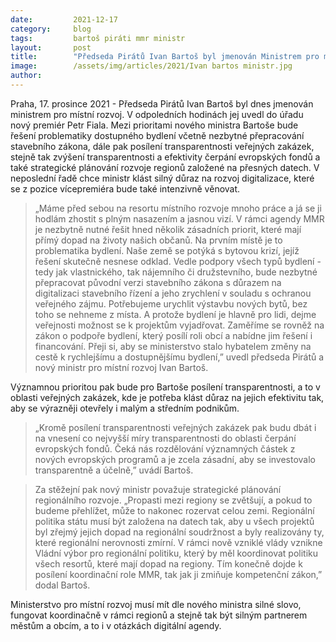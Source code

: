 ```yaml
---
date:         2021-12-17
category:     blog
tags:         bartoš piráti mmr ministr
layout:       post
title:        "Předseda Pirátů Ivan Bartoš byl jmenován Ministrem pro místní rozvoj"
image:        /assets/img/articles/2021/Ivan bartos ministr.jpg 
author:       
---
```


Praha, 17. prosince 2021 - Předseda Pirátů Ivan Bartoš byl dnes jmenován ministrem pro místní rozvoj. V odpoledních hodinách jej uvedl do úřadu nový premiér Petr Fiala. Mezi prioritami nového ministra Bartoše bude řešení problematiky dostupného bydlení včetně nezbytné přepracování stavebního zákona, dále pak posílení transparentnosti veřejných zakázek, stejně tak zvýšení transparentnosti a efektivity čerpání evropských fondů a také strategické plánování rozvoje regionů založené na přesných datech. V neposlední řadě chce ministr klást silný důraz na rozvoj digitalizace, které se z pozice vícepremiéra bude také intenzivně věnovat.   

> „Máme před sebou na resortu místního rozvoje mnoho práce a já se ji hodlám zhostit s plným nasazením a jasnou vizí. V rámci agendy MMR je nezbytně nutné řešit hned několik zásadních priorit, které mají přímý dopad na životy našich občanů. Na prvním místě je to problematika bydlení. Naše země se potýká s bytovou krizí, jejíž řešení skutečně nesnese odklad. Vedle podpory všech typů bydlení - tedy jak vlastnického, tak nájemního či družstevního, bude nezbytné přepracovat  původní verzi stavebního zákona s důrazem na digitalizaci stavebního řízení a jeho zrychlení v souladu s ochranou veřejného zájmu. Potřebujeme urychlit výstavbu nových bytů, bez toho se nehneme z místa. A protože bydlení je hlavně pro lidi, dejme veřejnosti možnost se k projektům vyjadřovat. Zaměříme se rovněž na zákon o podpoře bydlení, který posílí roli obcí a nabídne jim řešení i financování. Přeji si, aby se ministerstvo stalo hybatelem změny na cestě k rychlejšímu a dostupnějšímu bydlení,” uvedl předseda Pirátů a nový ministr pro místní rozvoj Ivan Bartoš.

Významnou prioritou pak bude pro Bartoše posílení transparentnosti, a to v oblasti  veřejných zakázek, kde je potřeba klást důraz na jejich efektivitu tak, aby se výrazněji otevřely i malým a středním podnikům. 

> „Kromě posílení transparentnosti veřejných zakázek pak budu dbát i na vnesení co nejvyšší míry transparentnosti do oblasti čerpání evropských fondů. Čeká nás rozdělování významných částek z nových evropských programů a je zcela zásadní, aby se investovalo transparentně a účelně,” uvádí Bartoš. 

> Za stěžejní pak nový ministr považuje strategické plánování regionálního rozvoje. „Propasti mezi regiony se zvětšují, a pokud to budeme přehlížet, může to nakonec rozervat celou zemi. Regionální politika státu musí být založena na datech tak, aby u všech projektů byl zřejmý jejich dopad na regionální soudržnost a byly realizovány ty, které regionální nerovnosti zmírní. V rámci nově vzniklé vlády vznikne Vládní výbor pro regionální politiku, který by měl koordinovat politiku všech resortů, které mají dopad na regiony. Tím konečně dojde k posílení koordinační role MMR, tak jak ji zmiňuje kompetenční zákon,” dodal Bartoš.

Ministerstvo pro místní rozvoj musí mít dle nového ministra silné slovo, fungovat koordinačně v rámci regionů a stejně tak být silným partnerem městům a obcím, a to i v otázkách digitální agendy. 
